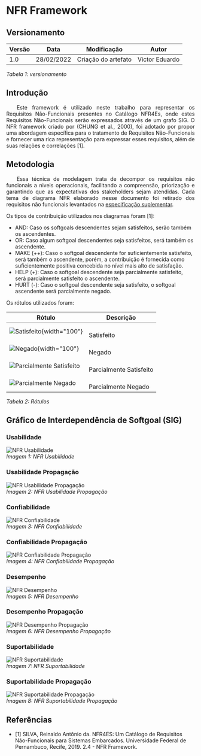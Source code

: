 # NFR Framework 
## Versionamento

| Versão | Data | Modificação | Autor |
|-|-|:-:|:-:|
| 1.0 | 28/02/2022 | Criação do artefato | Victor Eduardo |

*Tabela 1: versionamento*

## Introdução
<p align="justify">&emsp;&emsp;Este framework é utilizado neste trabalho para representar os Requisitos Não-Funcionais presentes no Catálogo NFR4Es, onde estes Requisitos Não-Funcionais serão expressados através de um grafo SIG. O NFR framework criado por (CHUNG et al., 2000), foi adotado por propor uma abordagem específica para o tratamento de Requisitos Não-Funcionais e fornecer uma rica representação para expressar esses requisitos, além de suas relações e correlações [1].</p>

## Metodologia
<p align="justify">&emsp;&emsp;Essa técnica de modelagem trata de decompor os requisitos não funcionais a niveis operacionais, facilitando a compreensão, priorização e garantindo que as expectativas dos stakeholders sejam atendidas. Cada tema de diagrama NFR elaborado nesse documento foi retirado dos requisitos não funcionais levantados na <a href="https://requisitos-de-software.github.io/2021.2-Tembici/modelagem/especificacao_suplementar/">especificação suplementar</a>.</p>
Os tipos de contribuição utilizados nos diagramas foram [1]:

- AND: Caso os softgoals descendentes sejam satisfeitos, serão também os ascendentes.
- OR: Caso algum softgoal descendentes seja satisfeitos, será também os ascendente.
- MAKE (++): Caso o softgoal descendente for suficientemente satisfeito, será também o ascendente, porém, a contribuição é fornecida como suficientemente positiva concebida no nível mais alto de satisfação.
- HELP (+): Caso o softgoal descendente seja parcialmente satisfeito, será parcialmente satisfeito o ascendente.
- HURT (-): Caso o softgoal descendente seja satisfeito, o softgoal ascendente será parcialmente negado.

Os rótulos utilizados foram:

| Rótulo | Descrição |
|   -    |     -     |
| ![Satisfeito](../assets/modelagem/nfr-framework/rotulos/Untitled.png){width="100"} | <br>Satisfeito | {justify-self="center"}
| ![Negado](../assets/modelagem/nfr-framework/rotulos/Untitledn.png){width="100"} | <br>Negado |
| ![Parcialmente Satisfeito](../assets/modelagem/nfr-framework/rotulos/parcialmentesatisfeito.png) | <br>Parcialmente Satisfeito |
| ![Parcialmente Negado](../assets/modelagem/nfr-framework/rotulos/parcialmentenegado.png) | <br>Parcialmente Negado |

*Tabela 2: Rótulos*

## Gráfico de Interdependência de Softgoal (SIG)
### Usabilidade 
![NFR Usabilidade](../assets/modelagem/nfr-framework/usabilidade/usabilidade.jpg)<br>
*Imagem 1: NFR Usabilidade*

### Usabilidade Propagação
![NFR Usabilidade Propagação](../assets/modelagem/nfr-framework/usabilidade/usabilidadeprop.jpg)<br>
*Imagem 2: NFR Usabilidade Propagação*

### Confiabilidade
![NFR Confiabilidade](../assets/modelagem/nfr-framework/confiabilidade/confiabilidade.jpg)<br>
*Imagem 3: NFR Confiabilidade*

### Confiabilidade Propagação
![NFR Confiabilidade Propagação](../assets/modelagem/nfr-framework/confiabilidade/confiabilidadeprop.jpg)<br>
*Imagem 4: NFR Confiabilidade Propagação*

### Desempenho
![NFR Desempenho](../assets/modelagem/nfr-framework/desempenho/desempenho.jpg)<br>
*Imagem 5: NFR Desempenho*

### Desempenho Propagação
![NFR Desempenho Propagação](../assets/modelagem/nfr-framework/desempenho/desempenhoprop.jpg)<br>
*Imagem 6: NFR Desempenho Propagação*

### Suportabilidade
![NFR Suportabilidade](../assets/modelagem/nfr-framework/suportabilidade/suportabilidade.jpg)<br>
*Imagem 7: NFR Suportabilidade*

### Suportabilidade Propagação
![NFR Suportabilidade Propagação](../assets/modelagem/nfr-framework/suportabilidade/suportabilidadeprop.jpg)<br>
*Imagem 8: NFR Suportabilidade Propagação* 

## Referências 
- [1] SILVA, Reinaldo Antônio da. NFR4ES: Um Catálogo de Requisitos Não-Funcionais para Sistemas Embarcados. Universidade Federal de Pernambuco, Recife, 2019. 2.4 - NFR Framework.